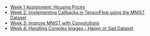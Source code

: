# 

- [Week 1 Assignment: Housing Prices](C1W1_Assignment.ipynb)
- [Week 2: Implementing Callbacks in TensorFlow using the MNIST Dataset](C1W2_Assignment.ipynb)
- [Week 3: Improve MNIST with Convolutions](C1W3_Assignment.ipynb)
- [Week 4: Handling Complex Images - Happy or Sad Dataset](C1W4_Assignment.ipynb)
